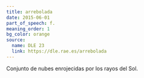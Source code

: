 ```yaml
---
title: arrebolada
date: 2015-06-01
part_of_speech: f.
meaning_order: 1
bg_color: orange
source:
  name: DLE 23
  link: https://dle.rae.es/arrebolada
---
```


Conjunto de nubes enrojecidas por los rayos del Sol.
